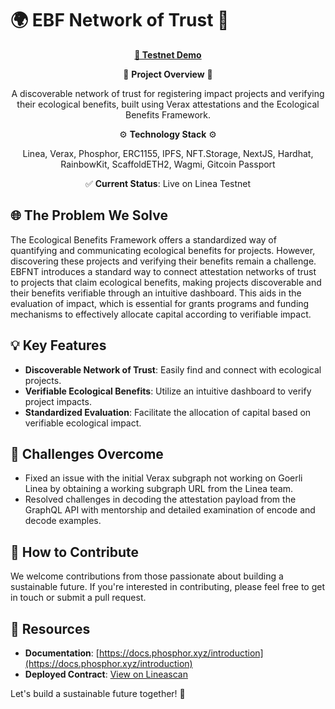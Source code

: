 # 🌍 EBF Network of Trust 🌱

<p align="center">
  <a href="https://ethden24-ebf.vercel.app/"><strong>🚀 Testnet Demo</strong></a>
</p>

<div align="center">

  🧪 **Project Overview** 🧪

  A discoverable network of trust for registering impact projects and verifying their ecological benefits, built using Verax attestations and the Ecological Benefits Framework.

  ⚙️ **Technology Stack** ⚙️

  Linea, Verax, Phosphor, ERC1155, IPFS, NFT.Storage, NextJS, Hardhat, RainbowKit, ScaffoldETH2, Wagmi, Gitcoin Passport

  ✅ **Current Status**: Live on Linea Testnet

</div>

## 🌐 The Problem We Solve

The Ecological Benefits Framework offers a standardized way of quantifying and communicating ecological benefits for projects. However, discovering these projects and verifying their benefits remain a challenge. EBFNT introduces a standard way to connect attestation networks of trust to projects that claim ecological benefits, making projects discoverable and their benefits verifiable through an intuitive dashboard. This aids in the evaluation of impact, which is essential for grants programs and funding mechanisms to effectively allocate capital according to verifiable impact.

## 💡 Key Features

- **Discoverable Network of Trust**: Easily find and connect with ecological projects.
- **Verifiable Ecological Benefits**: Utilize an intuitive dashboard to verify project impacts.
- **Standardized Evaluation**: Facilitate the allocation of capital based on verifiable ecological impact.

## 🚧 Challenges Overcome

- Fixed an issue with the initial Verax subgraph not working on Goerli Linea by obtaining a working subgraph URL from the Linea team.
- Resolved challenges in decoding the attestation payload from the GraphQL API with mentorship and detailed examination of encode and decode examples.

## 🤝 How to Contribute

We welcome contributions from those passionate about building a sustainable future. If you're interested in contributing, please feel free to get in touch or submit a pull request.

## 🔗 Resources

- **Documentation**: [https://docs.phosphor.xyz/introduction](https://docs.phosphor.xyz/introduction)
- **Deployed Contract**: [View on Lineascan](https://goerli.lineascan.build/address/0xaCC29f908Dd44C9df734c8a8125DbDcc1b375CA1#code)

Let's build a sustainable future together! 🌟
